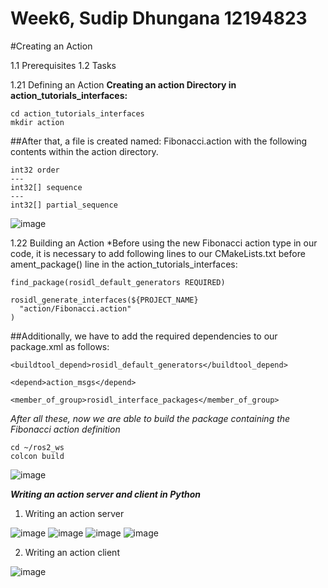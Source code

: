 # Week6,  Sudip Dhungana 12194823

#Creating an Action

1.1 Prerequisites
1.2 Tasks

1.21 Defining an Action
**Creating an action Directory in action_tutorials_interfaces:**

```
cd action_tutorials_interfaces
mkdir action
```

##After that, a file is created named: Fibonacci.action with the following contents within the action directory.
```
int32 order
---
int32[] sequence
---
int32[] partial_sequence
```

![image](https://user-images.githubusercontent.com/113494159/194979723-6f51f5e2-c5a3-4335-8a10-fbaa38d93377.png)

1.22 Building an Action
*Before using the new Fibonacci action type in our code, it is necessary to add following lines to our CMakeLists.txt before ament_package() line in the action_tutorials_interfaces:

```
find_package(rosidl_default_generators REQUIRED)

rosidl_generate_interfaces(${PROJECT_NAME}
  "action/Fibonacci.action"
)
```

##Additionally, we have to add the required dependencies to our package.xml as follows:
```
<buildtool_depend>rosidl_default_generators</buildtool_depend>

<depend>action_msgs</depend>

<member_of_group>rosidl_interface_packages</member_of_group>
```

*After all these, now we are able to build the package containing the Fibonacci action definition*
```
cd ~/ros2_ws
colcon build
```
![image](https://user-images.githubusercontent.com/113494159/194981121-5d3cb189-76c7-4ad0-bfda-314854be7781.png)


***Writing an action server and client in Python***

1. Writing an action server

![image](https://user-images.githubusercontent.com/113494159/194982477-4be78dbb-c0d3-4cf7-a351-0400ad095d15.png)
![image](https://user-images.githubusercontent.com/113494159/194982544-ccbc00dc-b762-4677-9743-fd7f559f68b9.png)
![image](https://user-images.githubusercontent.com/113494159/194984025-5acece74-7427-49cd-89a1-9f1ca1fbd58d.png)
![image](https://user-images.githubusercontent.com/113494159/194984461-5d52b8b7-18c9-46bf-9c37-814a58786adc.png)

2. Writing an action client

![image](https://user-images.githubusercontent.com/113494159/195436223-e91ed4cc-77af-4a66-a41a-4cf524324047.png)




